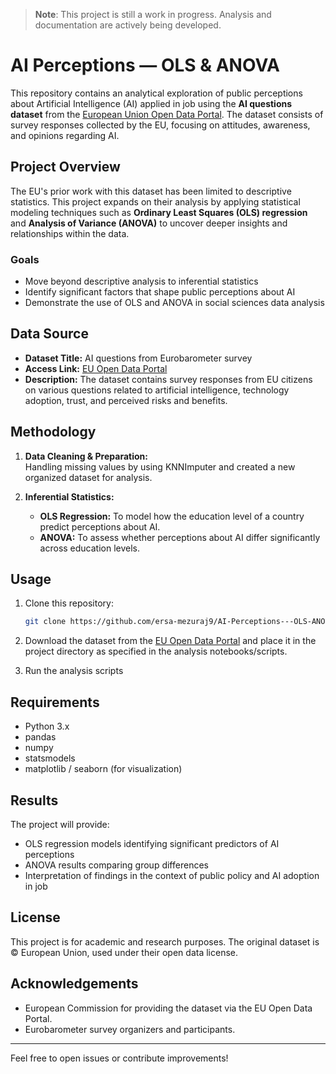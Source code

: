 > **Note**: This project is still a work in progress. Analysis and documentation are actively being developed.
# AI Perceptions — OLS & ANOVA

This repository contains an analytical exploration of public perceptions about Artificial Intelligence (AI) applied in job using the **AI questions dataset** from the [European Union Open Data Portal](https://data.europa.eu/data/datasets/s3222_101_4_sp554_eng?locale=en). The dataset consists of survey responses collected by the EU, focusing on attitudes, awareness, and opinions regarding AI.

## Project Overview

The EU's prior work with this dataset has been limited to descriptive statistics. This project expands on their analysis by applying statistical modeling techniques such as **Ordinary Least Squares (OLS) regression** and **Analysis of Variance (ANOVA)** to uncover deeper insights and relationships within the data.

### Goals

- Move beyond descriptive analysis to inferential statistics
- Identify significant factors that shape public perceptions about AI
- Demonstrate the use of OLS and ANOVA in social sciences data analysis

## Data Source

- **Dataset Title:** AI questions from Eurobarometer survey
- **Access Link:** [EU Open Data Portal](https://data.europa.eu/data/datasets/s3222_101_4_sp554_eng?locale=en)
- **Description:** The dataset contains survey responses from EU citizens on various questions related to artificial intelligence, technology adoption, trust, and perceived risks and benefits.

## Methodology

1. **Data Cleaning & Preparation:**  
   Handling missing values by using KNNImputer and created a new organized dataset for analysis.

2. **Inferential Statistics:**  
   - **OLS Regression:** To model how the education level of a country predict perceptions about AI.
   - **ANOVA:** To assess whether perceptions about AI differ significantly across education levels.

## Usage

1. Clone this repository:
    ```bash
    git clone https://github.com/ersa-mezuraj9/AI-Perceptions---OLS-ANOVA.git
    ```

2. Download the dataset from the [EU Open Data Portal](https://data.europa.eu/data/datasets/s3222_101_4_sp554_eng?locale=en) and place it in the project directory as specified in the analysis notebooks/scripts.

3. Run the analysis scripts

## Requirements

- Python 3.x
- pandas
- numpy
- statsmodels
- matplotlib / seaborn (for visualization)

## Results

The project will provide:

- OLS regression models identifying significant predictors of AI perceptions
- ANOVA results comparing group differences
- Interpretation of findings in the context of public policy and AI adoption in job

## License

This project is for academic and research purposes. The original dataset is © European Union, used under their open data license.

## Acknowledgements

- European Commission for providing the dataset via the EU Open Data Portal.
- Eurobarometer survey organizers and participants.

---

Feel free to open issues or contribute improvements!
